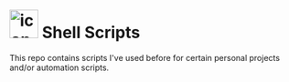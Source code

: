 # <img src="https://raw.githubusercontent.com/PowerShell/PowerShell/master/assets/ps_black_64.svg?sanitize=true" alt="icon" width="50" /> Shell Scripts

This repo contains scripts I've used before for certain personal projects and/or automation scripts.
